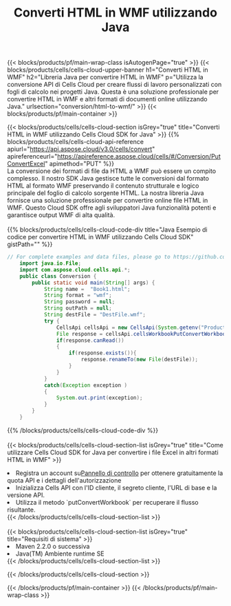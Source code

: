 ﻿---
title:  Converti HTML in WMF utilizzando Java
description:  Utilizzando Aspose.Cells Cloud SDK for Java per convertire un file in formato HTML in un file in formato WMF.
---
{{< blocks/products/pf/main-wrap-class isAutogenPage="true" >}}
{{< blocks/products/cells/cells-cloud-upper-banner h1="Converti HTML in WMF" h2="Libreria Java per convertire HTML in WMF" p="Utilizza la conversione API di Cells Cloud per creare flussi di lavoro personalizzati con fogli di calcolo nei progetti Java. Questa è una soluzione professionale per convertire HTML in WMF e altri formati di documenti online utilizzando Java." urlsection="conversion/html-to-wmf/" >}}
{{< blocks/products/pf/main-container >}}

{{< blocks/products/cells/cells-cloud-section isGrey="true" title="Converti HTML in WMF utilizzando Cells Cloud SDK for Java" >}}
{{% blocks/products/cells/cells-cloud-api-reference apiurl="https://api.aspose.cloud/v3.0/cells/convert" apireferenceurl="https://apireference.aspose.cloud/cells/#/Conversion/PutConvertExcel" apimethod="PUT" %}}
<br/>
La conversione dei formati di file da HTML a WMF può essere un compito complesso. Il nostro SDK Java gestisce tutte le conversioni dal formato HTML al formato WMF preservando il contenuto strutturale e logico principale del foglio di calcolo sorgente HTML. La nostra libreria Java fornisce una soluzione professionale per convertire online file HTML in WMF. Questo Cloud SDK offre agli sviluppatori Java funzionalità potenti e garantisce output WMF di alta qualità.
<br/>
<br/>
{{% blocks/products/cells/cells-cloud-code-div title="Java Esempio di codice per convertire HTML in WMF utilizzando Cells Cloud SDK" gistPath="" %}}
 
```java
// For complete examples and data files, please go to https://github.com/aspose-cells-cloud/aspose-cells-cloud-java/
    import java.io.File;
    import com.aspose.cloud.cells.api.*;
    public class Conversion {
        public static void main(String[] args) {
            String name =  "Book1.html";
            String format = "wmf";
            String password = null;
            String outPath = null;
            String destFile = "DestFile.wmf";
            try {
                CellsApi cellsApi = new CellsApi(System.getenv("ProductClientId"), System.getenv("ProductClientSecret"));
                File response = cellsApi.cellsWorkbookPutConvertWorkbook(new File(name), format, password, outPath, null,null);            
                if(response.canRead())
                {
                    if(response.exists()){
                        response.renameTo(new File(destFile));
                    }                
                }
            }
            catch(Exception exception )
            {
                System.out.print(exception);
            }
        }
    }
```
 
{{% /blocks/products/cells/cells-cloud-code-div %}}
<br/>
<br/>
{{< blocks/products/cells/cells-cloud-section-list isGrey="true" title="Come utilizzare Cells Cloud SDK for Java per convertire i file Excel in altri formati HTML in WMF" >}}
<li> Registra un account su<a href="https://dashboard.aspose.cloud/">Pannello di controllo</a> per ottenere gratuitamente la quota API e i dettagli dell'autorizzazione</li>
<li>Inizializza Cells API con l'ID cliente, il segreto cliente, l'URL di base e la versione API.</li>
<li>Utilizza il metodo `putConvertWorkbook` per recuperare il flusso risultante.</li>
{{< /blocks/products/cells/cells-cloud-section-list >}}
<br/>
<br/>
{{< blocks/products/cells/cells-cloud-section-list isGrey="true" title="Requisiti di sistema" >}}
<li>Maven 2.2.0 o successiva</li>
<li>Java(TM) Ambiente runtime SE</li>
{{< /blocks/products/cells/cells-cloud-section-list >}}

{{< /blocks/products/cells/cells-cloud-section >}}

{{< /blocks/products/pf/main-container >}}
{{< /blocks/products/pf/main-wrap-class >}}
